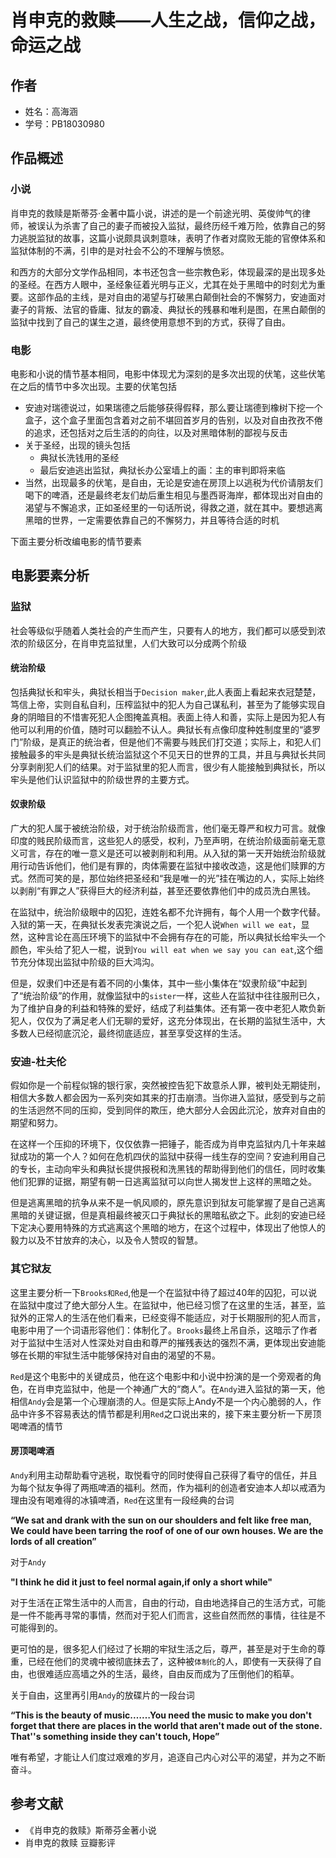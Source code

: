 # 肖申克的救赎——人生之战，信仰之战，命运之战

## 作者

* 姓名：高海涵
* 学号：PB18030980

## 作品概述

### 小说

肖申克的救赎是斯蒂芬·金著中篇小说，讲述的是一个前途光明、英俊帅气的律师，被误认为杀害了自己的妻子而被投入监狱，最终历经千难万险，依靠自己的努力逃脱监狱的故事，这篇小说颇具讽刺意味，表明了作者对腐败无能的官僚体系和监狱体制的不满，引申的是对社会不公的不理解与愤怒。

和西方的大部分文学作品相同，本书还包含一些宗教色彩，体现最深的是出现多处的圣经。在西方人眼中，圣经象征着光明与正义，尤其在处于黑暗中的时刻尤为重要。这部作品的主线，是对自由的渴望与打破黑白颠倒社会的不懈努力，安迪面对妻子的背叛、法官的昏庸、狱友的霸凌、典狱长的残暴和唯利是图，在黑白颠倒的监狱中找到了自己的谋生之道，最终使用意想不到的方式，获得了自由。

### 电影

电影和小说的情节基本相同，电影中体现尤为深刻的是多次出现的伏笔，这些伏笔在之后的情节中多次出现。主要的伏笔包括

* 安迪对瑞德说过，如果瑞德之后能够获得假释，那么要让瑞德到橡树下挖一个盒子，这个盒子里面包含着对之前不堪回首岁月的告别，以及对自由孜孜不倦的追求，还包括对之后生活的的向往，以及对黑暗体制的鄙视与反击
* 关于圣经，出现的镜头包括
  * 典狱长洗钱用的圣经
  * 最后安迪逃出监狱，典狱长办公室墙上的画：主的审判即将来临
* 当然，出现最多的伏笔，是自由，无论是安迪在房顶上以逃税为代价请朋友们喝下的啤酒，还是最终老友们劫后重生相见与墨西哥海岸，都体现出对自由的渴望与不懈追求，正如圣经里的一句话所说，得救之道，就在其中。要想逃离黑暗的世界，一定需要依靠自己的不懈努力，并且等待合适的时机

下面主要分析改编电影的情节要素

## 电影要素分析

### 监狱

社会等级似乎随着人类社会的产生而产生，只要有人的地方，我们都可以感受到浓浓的阶级区分，在肖申克监狱里，人们大致可以分成两个阶级

#### 统治阶级

包括典狱长和牢头，典狱长相当于`Decision maker`,此人表面上看起来衣冠楚楚，笃信上帝，实则自私自利，压榨监狱中的犯人为自己谋私利，甚至为了能够实现自身的阴暗目的不惜害死犯人企图掩盖真相。表面上待人和善，实际上是因为犯人有他可以利用的价值，随时可以翻脸不认人。典狱长有点像印度种姓制度里的“婆罗门”阶级，是真正的统治者，但是他们不需要与贱民们打交道；实际上，和犯人们接触最多的牢头是典狱长统治监狱这个不见天日的世界的工具，并且与典狱长共同分享剥削犯人们的结果。对于监狱里的犯人而言，很少有人能接触到典狱长，所以牢头是他们认识监狱中的阶级世界的主要方式。

#### 奴隶阶级

广大的犯人属于被统治阶级，对于统治阶级而言，他们毫无尊严和权力可言。就像印度的贱民阶级而言，这些犯人的感受，权利，乃至声明，在统治阶级面前毫无意义可言，存在的唯一意义是还可以被剥削和利用。从入狱的第一天开始统治阶级就用行动告诉他们，他们是有罪的，肉体需要在监狱中接收改造，这是他们赎罪的方式。然而可笑的是，那位始终把圣经和“我是唯一的光”挂在嘴边的人，实际上始终以剥削“有罪之人”获得巨大的经济利益，甚至还要依靠他们中的成员洗白黑钱。

在监狱中，统治阶级眼中的囚犯，连姓名都不允许拥有，每个人用一个数字代替。入狱的第一天，在典狱长发表完演说之后，一个犯人说`When will we eat`，显然，这种言论在高压环境下的监狱中不会拥有存在的可能，所以典狱长给牢头一个颜色，牢头给了犯人一棍，说到`You will eat when we say you can eat`,这个细节充分体现出监狱中阶级的巨大鸿沟。

但是，奴隶们中还是有着不同的小集体，其中一些小集体在“奴隶阶级”中起到了“统治阶级”的作用，就像监狱中的`sister`一样，这些人在监狱中往往服刑已久，为了维护自身的利益和特殊的爱好，结成了利益集体。还有第一夜中老犯人欺负新犯人，仅仅为了满足老人们无聊的爱好，这充分体现出，在长期的监狱生活中，大多数人已经彻底沉沦，最终彻底适应，甚至享受这样的生活。

### 安迪-杜夫伦

假如你是一个前程似锦的银行家，突然被控告犯下故意杀人罪，被判处无期徒刑，相信大多数人都会因为一系列突如其来的打击崩溃。当你进入监狱，感受到与之前的生活迥然不同的压抑，受到同伴的欺压，绝大部分人会因此沉沦，放弃对自由的期望和努力。

在这样一个压抑的环境下，仅仅依靠一把锤子，能否成为肖申克监狱内几十年来越狱成功的第一个人？如何在危机四伏的监狱中获得一线生存的空间？安迪利用自己的专长，主动向牢头和典狱长提供报税和洗黑钱的帮助得到他们的信任，同时收集他们犯罪的证据，期望有朝一日逃离监狱可以向世人揭发世上这样的黑暗之处。

但是逃离黑暗的抗争从来不是一帆风顺的，原先意识到狱友可能掌握了是自己逃离黑暗的关键证据，但是真相最终被灭口于典狱长的黑暗私欲之下。此刻的安迪已经下定决心要用特殊的方式逃离这个黑暗的地方，在这个过程中，体现出了他惊人的毅力以及不甘放弃的决心，以及令人赞叹的智慧。

### 其它狱友

这里主要分析一下`Brooks和Red`,他是一个在监狱中待了超过40年的囚犯，可以说在监狱中度过了绝大部分人生。在监狱中，他已经习惯了在这里的生活，甚至，监狱外的正常人的生活在他们看来，已经变得不能适应，对于长期服刑的犯人而言，电影中用了一个词语形容他们：体制化了。`Brooks`最终上吊自杀，这暗示了作者对于监狱中生活对人性深处对自由和尊严的摧残表达的强烈不满，更体现出安迪能够在长期的牢狱生活中能够保持对自由的渴望的不易。

`Red`是这个电影中的关键成员，他在这个电影中和小说中扮演的是一个旁观者的角色，在肖申克监狱中，他是一个神通广大的“商人”。在`Andy`进入监狱的第一天，他相信`Andy`会是第一个心理崩溃的人。但是实际上Andy不是一个内心脆弱的人，作品中许多不容易表达的情节都是利用`Red`之口说出来的，接下来主要分析一下房顶喝啤酒的情节

#### 房顶喝啤酒

`Andy`利用主动帮助看守逃税，取悦看守的同时使得自己获得了看守的信任，并且为每个狱友争得了两瓶啤酒的福利。然而，作为福利的创造者安迪本人却以戒酒为理由没有喝难得的冰镇啤酒，`Red`在这里有一段经典的台词

**“We sat and drank with the sun on our shoulders and felt like free man, We could have been tarring the roof of one of our own houses. We are the lords of all creation”**

对于`Andy`

**"I think he did it just to feel normal again,if only a short while"**

对于生活在正常生活中的人而言，自由的行动，自由地选择自己的生活方式，可能是一件不能再寻常的事情，然而对于犯人们而言，这些自然而然的事情，往往是不可能得到的。

更可怕的是，很多犯人们经过了长期的牢狱生活之后，尊严，甚至是对于生命的尊重，已经在他们的灵魂中被彻底抹去了，这种被`体制化`的人，即使有一天获得了自由，也很难适应高墙之外的生活，最终，自由反而成为了压倒他们的稻草。

关于自由，这里再引用`Andy`的放碟片的一段台词

**“This is the beauty of music.……You need the music to make you don't forget that there are places in the world that aren't made out of the stone. That''s something inside they can't touch, Hope”**

唯有希望，才能让人们度过艰难的岁月，追逐自己内心对公平的渴望，并为之不断奋斗。

## 参考文献

* 《肖申克的救赎》斯蒂芬金著小说
* 肖申克的救赎 豆瓣影评

